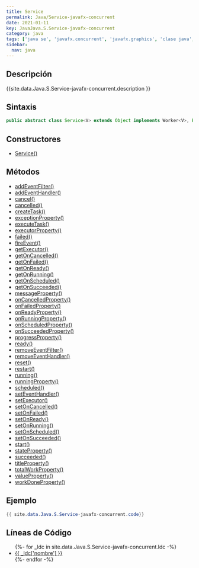 ```yaml
---
title: Service
permalink: Java/Service-javafx-concurrent
date: 2021-01-11
key: JavaJava.S.Service-javafx-concurrent
category: java
tags: ['java se', 'javafx.concurrent', 'javafx.graphics', 'clase java', 'JavaFX 2.0']
sidebar: 
  nav: java
---
```


## Descripción
{{site.data.Java.S.Service-javafx-concurrent.description }}

## Sintaxis
~~~java
public abstract class Service<V> extends Object implements Worker<V>, EventTarget
~~~

## Constructores
* [Service()](/Java/Service-javafx-concurrent/Service/)

## Métodos
* [addEventFilter()](/Java/Service-javafx-concurrent/addEventFilter)
* [addEventHandler()](/Java/Service-javafx-concurrent/addEventHandler)
* [cancel()](/Java/Service-javafx-concurrent/cancel)
* [cancelled()](/Java/Service-javafx-concurrent/cancelled)
* [createTask()](/Java/Service-javafx-concurrent/createTask)
* [exceptionProperty()](/Java/Service-javafx-concurrent/exceptionProperty)
* [executeTask()](/Java/Service-javafx-concurrent/executeTask)
* [executorProperty()](/Java/Service-javafx-concurrent/executorProperty)
* [failed()](/Java/Service-javafx-concurrent/failed)
* [fireEvent()](/Java/Service-javafx-concurrent/fireEvent)
* [getExecutor()](/Java/Service-javafx-concurrent/getExecutor)
* [getOnCancelled()](/Java/Service-javafx-concurrent/getOnCancelled)
* [getOnFailed()](/Java/Service-javafx-concurrent/getOnFailed)
* [getOnReady()](/Java/Service-javafx-concurrent/getOnReady)
* [getOnRunning()](/Java/Service-javafx-concurrent/getOnRunning)
* [getOnScheduled()](/Java/Service-javafx-concurrent/getOnScheduled)
* [getOnSucceeded()](/Java/Service-javafx-concurrent/getOnSucceeded)
* [messageProperty()](/Java/Service-javafx-concurrent/messageProperty)
* [onCancelledProperty()](/Java/Service-javafx-concurrent/onCancelledProperty)
* [onFailedProperty()](/Java/Service-javafx-concurrent/onFailedProperty)
* [onReadyProperty()](/Java/Service-javafx-concurrent/onReadyProperty)
* [onRunningProperty()](/Java/Service-javafx-concurrent/onRunningProperty)
* [onScheduledProperty()](/Java/Service-javafx-concurrent/onScheduledProperty)
* [onSucceededProperty()](/Java/Service-javafx-concurrent/onSucceededProperty)
* [progressProperty()](/Java/Service-javafx-concurrent/progressProperty)
* [ready()](/Java/Service-javafx-concurrent/ready)
* [removeEventFilter()](/Java/Service-javafx-concurrent/removeEventFilter)
* [removeEventHandler()](/Java/Service-javafx-concurrent/removeEventHandler)
* [reset()](/Java/Service-javafx-concurrent/reset)
* [restart()](/Java/Service-javafx-concurrent/restart)
* [running()](/Java/Service-javafx-concurrent/running)
* [runningProperty()](/Java/Service-javafx-concurrent/runningProperty)
* [scheduled()](/Java/Service-javafx-concurrent/scheduled)
* [setEventHandler()](/Java/Service-javafx-concurrent/setEventHandler)
* [setExecutor()](/Java/Service-javafx-concurrent/setExecutor)
* [setOnCancelled()](/Java/Service-javafx-concurrent/setOnCancelled)
* [setOnFailed()](/Java/Service-javafx-concurrent/setOnFailed)
* [setOnReady()](/Java/Service-javafx-concurrent/setOnReady)
* [setOnRunning()](/Java/Service-javafx-concurrent/setOnRunning)
* [setOnScheduled()](/Java/Service-javafx-concurrent/setOnScheduled)
* [setOnSucceeded()](/Java/Service-javafx-concurrent/setOnSucceeded)
* [start()](/Java/Service-javafx-concurrent/start)
* [stateProperty()](/Java/Service-javafx-concurrent/stateProperty)
* [succeeded()](/Java/Service-javafx-concurrent/succeeded)
* [titleProperty()](/Java/Service-javafx-concurrent/titleProperty)
* [totalWorkProperty()](/Java/Service-javafx-concurrent/totalWorkProperty)
* [valueProperty()](/Java/Service-javafx-concurrent/valueProperty)
* [workDoneProperty()](/Java/Service-javafx-concurrent/workDoneProperty)

## Ejemplo
~~~java
{{ site.data.Java.S.Service-javafx-concurrent.code}}
~~~

## Líneas de Código
<ul>
{%- for _ldc in site.data.Java.S.Service-javafx-concurrent.ldc -%}
   <li>
       <a href="{{_ldc['url'] }}">{{ _ldc['nombre'] }}</a>
   </li>
{%- endfor -%}
</ul>
